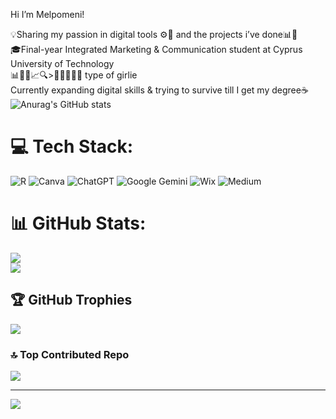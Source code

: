 Hi I’m Melpomeni!

💡Sharing my passion in digital tools ⚙️🧠 and the projects i’ve done📊🎯<br>
🎓Final-year Integrated Marketing & Communication student at Cyprus University of Technology<br>
📊🧠💼📈🔍>🎥📸✨🎨📲 type of girlie<br>
Currently expanding digital skills & trying to survive till I get my degree☕<br>
  ![Anurag's GitHub stats](https://github-readme-stats.vercel.app/api?username=melpo2004&theme=neon&show_icons=true)

# 💻 Tech Stack:
![R](https://img.shields.io/badge/r-%23276DC3.svg?style=for-the-badge&logo=r&logoColor=white) ![Canva](https://img.shields.io/badge/Canva-%2300C4CC.svg?style=for-the-badge&logo=Canva&logoColor=white)
![ChatGPT](https://img.shields.io/badge/chatGPT-74aa9c?style=for-the-badge&logo=openai&logoColor=white)
![Google Gemini](https://img.shields.io/badge/google%20gemini-8E75B2?style=for-the-badge&logo=google%20gemini&logoColor=white)
![Wix](https://img.shields.io/badge/wix-000?style=for-the-badge&logo=wix&logoColor=white)
![Medium](https://img.shields.io/badge/Medium-12100E?style=for-the-badge&logo=medium&logoColor=white)

# 📊 GitHub Stats:
![](https://github-readme-stats.vercel.app/api?username=melpo2004&theme=dark&hide_border=false&include_all_commits=false&count_private=false)<br/>
![](https://nirzak-streak-stats.vercel.app/?user=melpo2004&theme=dark&hide_border=false)<br/>

## 🏆 GitHub Trophies
![](https://github-profile-trophy.vercel.app/?username=melpo2004&theme=neon&no-frame=false&no-bg=true&margin-w=4)

### 🔝 Top Contributed Repo
![](https://github-contributor-stats.vercel.app/api?username=melpo2004&limit=5&theme=dark&combine_all_yearly_contributions=true)

---
[![](https://visitcount.itsvg.in/api?id=melpo2004&icon=9&color=11)](https://visitcount.itsvg.in)

<!-- Proudly created with GPRM ( https://gprm.itsvg.in ) -->
